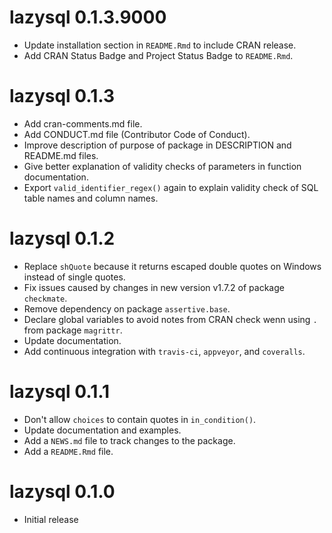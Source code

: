 # lazysql 0.1.3.9000

* Update installation section in `README.Rmd` to include CRAN release.
* Add CRAN Status Badge and Project Status Badge to `README.Rmd`.

# lazysql 0.1.3

* Add cran-comments.md file.
* Add CONDUCT.md file (Contributor Code of Conduct).
* Improve description of purpose of package in DESCRIPTION and README.md files.
* Give better explanation of validity checks of parameters in function documentation.
* Export `valid_identifier_regex()` again to explain validity check of 
  SQL table names and column names.

# lazysql 0.1.2

* Replace `shQuote` because it returns escaped double quotes on 
  Windows instead of single quotes.
* Fix issues caused by changes in new version v1.7.2 of package `checkmate`.
* Remove dependency on package `assertive.base`.
* Declare global variables to avoid notes from CRAN check wenn using `.` 
  from package `magrittr`.
* Update documentation.
* Add continuous integration with `travis-ci`, `appveyor`, and `coveralls`.

# lazysql 0.1.1

* Don't allow `choices` to contain quotes in `in_condition()`.
* Update documentation and examples.
* Add a `NEWS.md` file to track changes to the package.
* Add a `README.Rmd` file.

# lazysql 0.1.0

* Initial release


